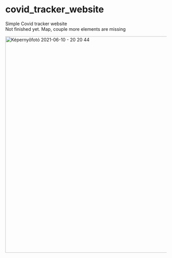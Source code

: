 # covid_tracker_website
Simple Covid tracker website<br/>
Not finished yet. Map, couple more elements are missing

<img width="675" alt="Képernyőfotó 2021-06-10 - 20 20 44" src="https://user-images.githubusercontent.com/72218495/121577027-5ac10080-ca29-11eb-88f6-092694c2564c.png">
